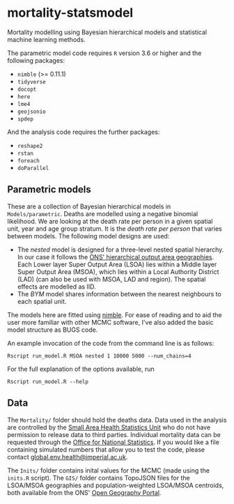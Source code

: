 # mortality-statsmodel
Mortality modelling using Bayesian hierarchical models and statistical machine learning methods.

The parametric model code requires `R` version 3.6 or higher and the following packages:
- `nimble` (>= 0.11.1)
- `tidyverse`
- `docopt`
- `here`
- `lme4`
- `geojsonio`
- `spdep`

And the analysis code requires the further packages:
- `reshape2`
- `rstan`
- `foreach`
- `doParallel`

## Parametric models
These are a collection of Bayesian hierarchical models in `Models/parametric`. Deaths are modelled using a negative binomial likelihood. We are looking at the death rate per person in a given spatial unit, year and age group stratum. It is the _death rate per person_ that varies between models. The following model designs are used:
* The *nested* model is designed for a three-level nested spatial hierarchy. In our case it follows the [ONS' hierarchical output area geographies](https://www.ons.gov.uk/methodology/geography/ukgeographies/censusgeography). Each Lower layer Super Output Area (LSOA) lies within a Middle layer Super Output Area (MSOA), which lies within a Local Authority District (LAD) (can also be used with MSOA, LAD and region). The spatial effects are modelled as IID.
* The *BYM* model shares information between the nearest neighbours to each spatial unit.

The models here are fitted using [nimble](https://r-nimble.org). For ease of reading and to aid the user more familiar with other MCMC software, I've also added the basic model structure as BUGS code.

An example invocation of the code from the command line is as follows:
```
Rscript run_model.R MSOA nested 1 10000 5000 --num_chains=4
```
For the full explanation of the options available, run
```
Rscript run_model.R --help
```

## Data
The `Mortality/` folder should hold the deaths data. Data used in the analysis are controlled by the [Small Area Health Statistics Unit](https://www.imperial.ac.uk/school-public-health/epidemiology-and-biostatistics/small-area-health-statistics-unit/) who do not have permission to release data to third parties. Individual mortality data can be requested through the [Office for National Statistics](https://www.ons.gov.uk). If you would like a file containing simulated numbers that allow you to test the code, please contact [global.env.health@imperial.ac.uk](mailto:global.env.health@imperial.ac.uk?subject=mortality%20simulation). 

The `Inits/` folder contains inital values for the MCMC (made using the `inits.R` script). The `GIS/` folder contains TopoJSON files for the LSOA/MSOA geographies and population-weighted LSOA/MSOA centroids, both available from the ONS' [Open Geography Portal](https://geoportal.statistics.gov.uk).
